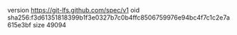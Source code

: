 version https://git-lfs.github.com/spec/v1
oid sha256:f3d61351818399b1f3e0327b7c0b4ffc8506759976e94bc4f7c1c2e7a615e3bf
size 49094
